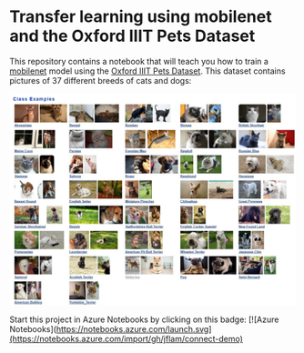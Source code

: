# Transfer learning using mobilenet and the Oxford IIIT Pets Dataset

This repository contains a notebook that will teach you how to train a [mobilenet](https://arxiv.org/abs/1704.04861) model using the [Oxford IIIT Pets Dataset](http://www.robots.ox.ac.uk/~vgg/data/pets/). This dataset contains pictures of 37 different breeds of cats and dogs:

![Class Examples](images/class_examples.jpg)

Start this project in Azure Notebooks by clicking on this badge: [![Azure Notebooks](https://notebooks.azure.com/launch.svg](https://notebooks.azure.com/import/gh/jflam/connect-demo)
